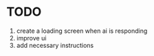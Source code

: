 # TODO

1. create a loading screen when ai is responding
2. improve ui
3. add necessary instructions   